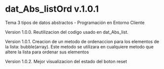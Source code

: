 # dat_Abs_listOrd v.1.0.1
Tema 3 tipos de datos abstractos - Programación en Entorno Cliente

Version 1.0.0.
Reutilizacion del codigo usado en dat_Abs_list.

Version 1.0.1.
Creacion de un metodo de ordenaccion para los elementos de la lista: bubble(array).
Este metodo se utilizara en cualquiere metodo que altere la lista para ordenar sus elementos

Version 1.0.2.
Mejor visualizacion del estado del boton reset
